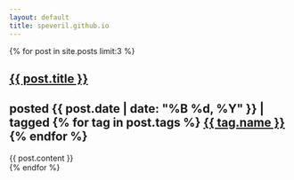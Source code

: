 ```yaml
---
layout: default
title: speveril.github.io
---
```


<div class="posts">
    {% for post in site.posts limit:3 %}
        <article>
            <h1 class="post-title"><a href="{{ post.url }}">{{ post.title }}</a></h1>
            <h2 class="date">posted {{ post.date | date: "%B %d, %Y" }} | tagged
                {% for tag in post.tags %}
                    <a href="/tag/{{ tag.name }}">{{ tag.name }}</a>
                {% endfor %}
            </h2>
            {{ post.content }}
        </article>
    {% endfor %}
</div>
